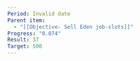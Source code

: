 ```yaml
---
Period: Invalid date
Parent item:
  - "[[Objective- Sell Eden job-slots]]"
Progress: "0.074"
Result: 37
Target: 500
---
```

